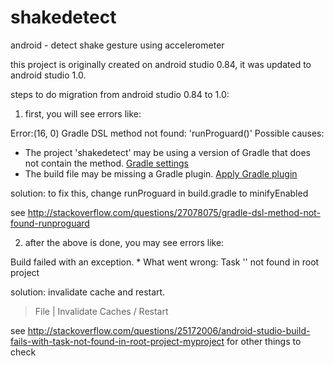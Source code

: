 shakedetect
===========

android - detect shake gesture using accelerometer


this project is originally created on android studio 0.84, it was updated to android studio 1.0.  

steps to do migration from android studio 0.84 to 1.0:

1. first, you will see errors like:

Error:(16, 0) Gradle DSL method not found: 'runProguard()' Possible causes:
<ul>
  <li>The project 'shakedetect' may be using a version of Gradle that does not contain the method. <a href="openGradleSettings">Gradle settings</a></li>
  <li>The build file may be missing a Gradle plugin. <a href="apply.gradle.plugin">Apply Gradle plugin</a></li>
</ul>

solution:
to fix this, change runProguard in build.gradle to minifyEnabled

see http://stackoverflow.com/questions/27078075/gradle-dsl-method-not-found-runproguard


2. after the above is done, you may see errors like: 

Build failed with an exception.  * What went wrong: Task '' not found in root project 

solution: 
invalidate cache and restart.
> File | Invalidate Caches / Restart

see http://stackoverflow.com/questions/25172006/android-studio-build-fails-with-task-not-found-in-root-project-myproject  for other things to check

